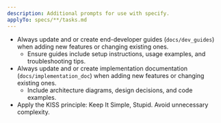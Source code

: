 ```yaml
---
description: Additional prompts for use with specify.
applyTo: specs/**/tasks.md
---
```


* Always update and or create end-developer guides (`docs/dev_guides`) when adding new features or changing existing ones.
  * Ensure guides include setup instructions, usage examples, and troubleshooting tips.
* Always update and or create implementation documentation (`docs/implementation_doc`) when adding new features or changing existing ones.
  * Include architecture diagrams, design decisions, and code examples.
* Apply the KISS principle: Keep It Simple, Stupid. Avoid unnecessary complexity.
  